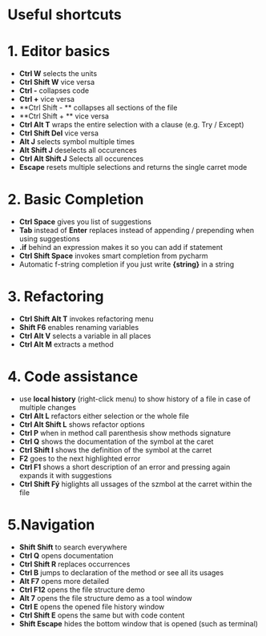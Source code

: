 # Useful shortcuts

# 1. Editor basics

- **Ctrl W** selects the units
- **Ctrl Shift W** vice versa
- **Ctrl -** collapses code
- **Ctrl +** vice versa
- **Ctrl Shift - ** collapses all sections of the file
- **Ctrl Shift + ** vice versa
- **Ctrl Alt T** wraps the entire selection with a clause (e.g. Try / Except)
- **Ctrl Shift Del** vice versa
- **Alt J** selects symbol multiple times
- **Alt Shift J** deselects all occurences
- **Ctrl Alt Shift J** Selects all occurences
- **Escape** resets multiple selections and returns the single carret mode

# 2. Basic Completion

- **Ctrl Space** gives you list of suggestions
- **Tab** instead of **Enter** replaces instead of appending / prepending when using suggestions
- **.if** behind an expression makes it so you can add if statement
- **Ctrl Shift Space** invokes smart completion from pycharm
- Automatic f-string completion if you just write **{string}** in a string

# 3. Refactoring

- **Ctrl Shift Alt T** invokes refactoring menu
- **Shift F6** enables renaming variables
- **Ctrl Alt V** selects a variable in all places
- **Ctrl Alt M** extracts a method

# 4. Code assistance

- use **local history** (right-click menu) to show history of a file in case of multiple changes
- **Ctrl Alt L** refactors either selection or the whole file
- **Ctrl Alt Shift L** shows refactor options
- **Ctrl P** when in method call parenthesis show methods signature
- **Ctrl Q** shows the documentation of the symbol at the caret
- **Ctrl Shift I** shows the definition of the symbol at the carret
- **F2** goes to the next highlighted error
- **Ctrl F1** shows a short description of an error and pressing again expands it with suggestions
- **Ctrl Shift Fý** higlights all ussages of the szmbol at the carret within the file

# 5.Navigation

- **Shift Shift** to search everywhere
- **Ctrl Q** opens documentation
- **Ctrl Shift R** replaces occurrences
- **Ctrl B** jumps to declaration of the method or see all its usages
- **Alt F7** opens more detailed
- **Ctrl F12** opens the file structure demo
- **Alt 7** opens the file structure demo as a tool window
- **Ctrl E** opens the opened file history window
- **Ctrl Shift E** opens the same but with code content
- **Shift Escape** hides the bottom window that is opened (such as terminal)